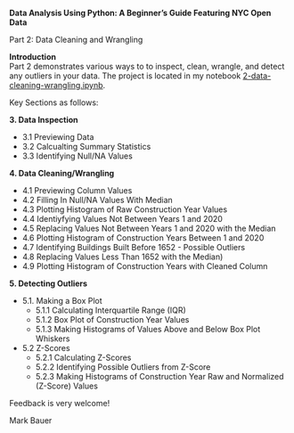 **Data Analysis Using Python: A Beginner’s Guide Featuring NYC Open Data**

Part 2: Data Cleaning and Wrangling

**Introduction**  
Part 2 demonstrates various ways to to inspect, clean, wrangle, and detect any outliers in your data. The project is located in my notebook [2-data-cleaning-wrangling.ipynb](https://github.com/mebauer/data-analysis-using-python/blob/master/2-data-cleaning-wrangling/2-data-cleaning-wrangling.ipynb).

Key Sections as follows:

**3. Data Inspection**
 - 3.1 Previewing Data
 - 3.2 Calcualting Summary Statistics
 - 3.3 Identifying Null/NA Values
 
**4. Data Cleaning/Wrangling** 
 - 4.1 Previewing Column Values
 - 4.2 Filling In Null/NA Values With Median
 - 4.3 Plotting Histogram of Raw Construction Year Values   
 - 4.4 Identiyfying Values Not Between Years 1 and 2020
 - 4.5 Replacing Values Not Between Years 1 and 2020 with the Median
 - 4.6 Plotting Histogram of Construction Years Between 1 and 2020
 - 4.7 Identifying Buildings Built Before 1652 - Possible Outliers
 - 4.8 Replacing Values Less Than 1652 with the Median)
 - 4.9 Plotting Histogram of Construction Years with Cleaned Column

**5. Detecting Outliers**
 - 5.1. Making a Box Plot
    - 5.1.1 Calculating Interquartile Range (IQR)
    - 5.1.2 Box Plot of Construction Year Values
    - 5.1.3 Making Histograms of Values Above and Below Box Plot Whiskers
 - 5.2 Z-Scores
    - 5.2.1 Calculating Z-Scores
    - 5.2.2 Identifying Possible Outliers from Z-Score
    - 5.2.3 Making Histograms of Construction Year Raw and Normalized (Z-Score) Values

Feedback is very welcome!

Mark Bauer